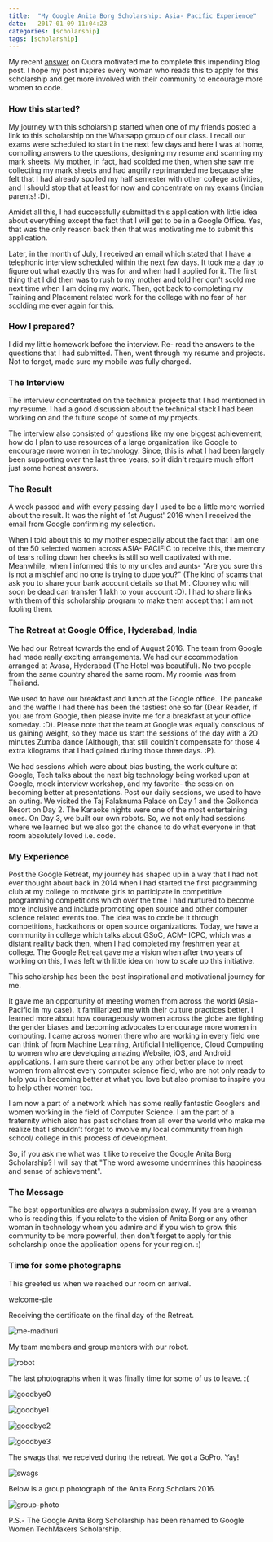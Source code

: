 ```yaml
---
title:  "My Google Anita Borg Scholarship: Asia- Pacific Experience"
date:   2017-01-09 11:04:23
categories: [scholarship]
tags: [scholarship]
---
```


My recent [answer](https://www.quora.com/What-is-it-like-to-receive-the-Google-Anita-Borg-Memorial-Scholarship/answer/Diksha-Rathi-2?srid=tFme) on Quora motivated me to complete this impending blog post. I hope my post inspires every woman who reads this to apply for this scholarship and get more involved with their community to encourage more women to code. 

### How this started?

My journey with this scholarship started when one of my friends posted a link to this scholarship on the Whatsapp group of our class. I recall our exams were scheduled to start in the next few days and here I was at home, compiling answers to the questions, designing my resume and scanning my mark sheets. My mother, in fact, had scolded me then, when she saw me collecting my mark sheets and had angrily reprimanded me because she felt that I had already spoiled my half semester with other college activities, and I should stop that at least for now and concentrate on my exams (Indian parents! :D). 

Amidst all this, I had successfully submitted this application with little idea about everything except the fact that I will get to be in a Google Office. Yes, that was the only reason back then that was motivating me to submit this application. 

Later, in the month of July, I received an email which stated that I have a telephonic interview scheduled within the next few days. It took me a day to figure out what exactly this was for and when had I applied for it. The first thing that I did then was to rush to my mother and told her don't scold me next time when I am doing my work. Then, got back to completing my Training and Placement related work for the college with no fear of her scolding me ever again for this. 

### How I prepared?

I did my little homework before the interview. Re- read the answers to the questions that I had submitted. Then, went through my resume and projects. Not to forget, made sure my mobile was fully charged. 

### The Interview

The interview concentrated on the technical projects that I had mentioned in my resume. I had a good discussion about the technical stack I had been working on and the future scope of some of my projects.

The interview also consisted of questions like my one biggest achievement, how do I plan to use resources of a large organization like Google to encourage more women in technology. Since, this is what I had been largely been supporting over the last three years, so it didn't require much effort just some honest answers. 

### The Result

A week passed and with every passing day I used to be a little more worried about the result. It was the night of 1st August' 2016 when I received the email from Google confirming my selection. 

When I told about this to my mother especially about the fact that I am one of the 50 selected women across ASIA- PACIFIC to receive this, the memory of tears rolling down her cheeks is still so well captivated with me. Meanwhile, when I informed this to my uncles and aunts- "Are you sure this is not a mischief and no one is trying to dupe you?" (The kind of scams that ask you to share your bank account details so that Mr. Clooney who will soon be dead can transfer 1 lakh to your account :D). I had to share links with them of this scholarship program to make them accept that I am not fooling them.

### The Retreat at Google Office, Hyderabad, India

We had our Retreat towards the end of August 2016. The team from Google had made really exciting arrangements. We had our accommodation arranged at Avasa, Hyderabad (The Hotel was beautiful). No two people from the same country shared the same room. My roomie was from Thailand. 

We used to have our breakfast and lunch at the Google office. The pancake and the waffle I had there has been the tastiest one so far (Dear Reader, if you are from Google, then please invite me for a breakfast at your office someday. :D). Please note that the team at Google was equally conscious of us gaining weight, so they made us start the sessions of the day with a 20 minutes Zumba dance (Although, that still couldn't compensate for those 4 extra kilograms that I had gained during those three days. :P). 

We had sessions which were about bias busting, the work culture at Google, Tech talks about the next big technology being worked upon at Google, mock interview workshop, and my favorite- the session on becoming better at presentations. Post our daily sessions, we used to have an outing. We visited the Taj Falaknuma Palace on Day 1 and the Golkonda Resort on Day 2. The Karaoke nights were one of the most entertaining ones. On Day 3, we built our own robots. So, we not only had sessions where we learned but we also got the chance to do what everyone in that room absolutely loved i.e. code. 

### My Experience

Post the Google Retreat, my journey has shaped up in a way that I had not ever thought about back in 2014 when I had started the first programming club at my college to motivate girls to participate in competitive programming competitions which over the time I had nurtured to become more inclusive and include promoting open source and other computer science related events too. The idea was to code be it through competitions, hackathons or open source organizations. Today, we have a community in college which talks about GSoC, ACM- ICPC, which was a distant reality back then, when I had completed my freshmen year at college. The Google Retreat gave me a vision when after two years of working on this, I was left with little idea on how to scale up this initiative. 

This scholarship has been the best inspirational and motivational journey for me.

It gave me an opportunity of meeting women from across the world (Asia- Pacific in my case). It familiarized me with their culture practices better. I learned more about how courageously women across the globe are fighting the gender biases and becoming advocates to encourage more women in computing. I came across women there who are working in every field one can think of from Machine Learning, Artificial Intelligence, Cloud Computing to women who are developing amazing Website, iOS, and Android applications. I am sure there cannot be any other better place to meet women from almost every computer science field, who are not only ready to help you in becoming better at what you love but also promise to inspire you to help other women too.

I am now a part of a network which has some really fantastic Googlers and women working in the field of Computer Science. I am the part of a fraternity which also has past scholars from all over the world who make me realize that I shouldn’t forget to involve my local community from high school/ college in this process of development.

So, if you ask me what was it like to receive the Google Anita Borg Scholarship? I will say that "The word awesome undermines this happiness and sense of achievement".

### The Message

The best opportunities are always a submission away. If you are a woman who is reading this, if you relate to the vision of Anita Borg or any other woman in technology whom you admire and if you wish to grow this community to be more powerful, then don't forget to apply for this scholarship once the application opens for your region. :)

### Time for some photographs

This greeted us when we reached our room on arrival.

[welcome-pie](https://raw.githubusercontent.com/Diksha-Rathi/diksha-rathi.github.io/master/static/images/blog/welcome-pie.JPG)

Receiving the certificate on the final day of the Retreat.

![me-madhuri](https://raw.githubusercontent.com/Diksha-Rathi/diksha-rathi.github.io/master/static/images/blog/me-madhuri.JPG)

My team members and group mentors with our robot. 

![robot](https://raw.githubusercontent.com/Diksha-Rathi/diksha-rathi.github.io/master/static/images/blog/robot.JPG)

The last photographs when it was finally time for some of us to leave. :(

![goodbye0](https://raw.githubusercontent.com/Diksha-Rathi/diksha-rathi.github.io/master/static/images/blog/goodbye0.JPG)

![goodbye1](https://raw.githubusercontent.com/Diksha-Rathi/diksha-rathi.github.io/master/static/images/blog/goodbye1.JPG)

![goodbye2](https://raw.githubusercontent.com/Diksha-Rathi/diksha-rathi.github.io/master/static/images/blog/goodbye2.JPG)

![goodbye3](https://raw.githubusercontent.com/Diksha-Rathi/diksha-rathi.github.io/master/static/images/blog/goodbye3.JPG)

The swags that we received during the retreat. We got a GoPro. Yay! 

![swags](https://raw.githubusercontent.com/Diksha-Rathi/diksha-rathi.github.io/master/static/images/blog/swags.JPG)

Below is a group photograph of the Anita Borg Scholars 2016.

![group-photo](https://raw.githubusercontent.com/Diksha-Rathi/diksha-rathi.github.io/master/static/images/blog/google-retreat.JPG)

P.S.- The Google Anita Borg Scholarship has been renamed to Google Women TechMakers Scholarship.
